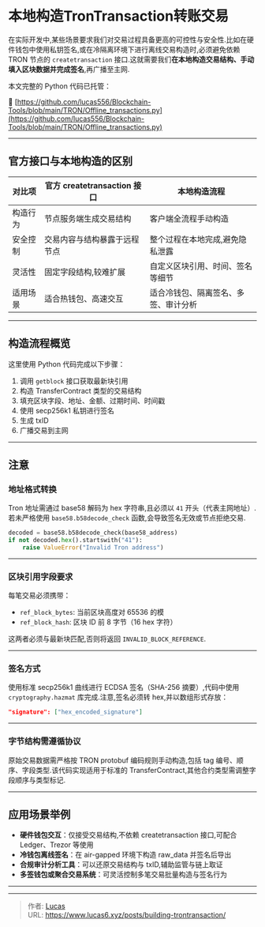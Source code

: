 # 本地构造TronTransaction转账交易


在实际开发中,某些场景要求我们对交易过程具备更高的可控性与安全性.比如在硬件钱包中使用私钥签名,或在冷隔离环境下进行离线交易构造时,必须避免依赖 TRON 节点的 `createtransaction` 接口.这就需要我们**在本地构造交易结构、手动填入区块数据并完成签名**,再广播至主网.

本文完整的 Python 代码已托管：

📎 [https://github.com/lucas556/Blockchain-Tools/blob/main/TRON/Offline_transactions.py](https://github.com/lucas556/Blockchain-Tools/blob/main/TRON/Offline_transactions.py)

---

## 官方接口与本地构造的区别

| 对比项            | 官方 createtransaction 接口            | 本地构造流程                         |
|-------------------|------------------------------------------|--------------------------------------|
| 构造行为          | 节点服务端生成交易结构                 | 客户端全流程手动构造                 |
| 安全控制          | 交易内容与结构暴露于远程节点           | 整个过程在本地完成,避免隐私泄露     |
| 灵活性            | 固定字段结构,较难扩展                 | 自定义区块引用、时间、签名等细节     |
| 适用场景          | 适合热钱包、高速交互                   | 适合冷钱包、隔离签名、多签、审计分析 |

---

## 构造流程概览

这里使用 Python 代码完成以下步骤：

1. 调用 `getblock` 接口获取最新块引用
2. 构造 TransferContract 类型的交易结构
3. 填充区块字段、地址、金额、过期时间、时间戳
4. 使用 secp256k1 私钥进行签名
5. 生成 txID
6. 广播交易到主网

---

## 注意

### 地址格式转换

Tron 地址需通过 base58 解码为 hex 字符串,且必须以 `41` 开头（代表主网地址）.若未严格使用 `base58.b58decode_check` 函数,会导致签名无效或节点拒绝交易.

```python
decoded = base58.b58decode_check(base58_address)
if not decoded.hex().startswith("41"):
    raise ValueError("Invalid Tron address")
```

---

### 区块引用字段要求

每笔交易必须携带：

- `ref_block_bytes`: 当前区块高度对 65536 的模
- `ref_block_hash`: 区块 ID 前 8 字节（16 hex 字符）

这两者必须与最新块匹配,否则将返回 `INVALID_BLOCK_REFERENCE`.

---

### 签名方式

使用标准 secp256k1 曲线进行 ECDSA 签名（SHA-256 摘要）,代码中使用 `cryptography.hazmat` 库完成.注意,签名必须转 hex,并以数组形式存放：

```json
"signature": ["hex_encoded_signature"]
```

---

### 字节结构需遵循协议

原始交易数据需严格按 TRON protobuf 编码规则手动构造,包括 tag 编号、顺序、字段类型.该代码实现适用于标准的 TransferContract,其他合约类型需调整字段顺序与类型标记.

---

## 应用场景举例

- **硬件钱包交互**：仅接受交易结构,不依赖 createtransaction 接口,可配合 Ledger、Trezor 等使用
- **冷钱包离线签名**：在 air-gapped 环境下构造 raw_data 并签名后导出
- **合规审计分析工具**：可以还原交易结构与 txID,辅助监管与链上取证
- **多签钱包或聚合交易系统**：可灵活控制多笔交易批量构造与签名行为

---



---

> 作者: [Lucas](https://www.lucas6.xyz)  
> URL: https://www.lucas6.xyz/posts/building-trontransaction/  

